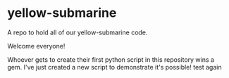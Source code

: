 # yellow-submarine
A repo to hold all of our yellow-submarine code.

Welcome everyone!

Whoever gets to create their first python script in this repository wins a gem.
I've just created a new script to demonstrate it's possible!
test again